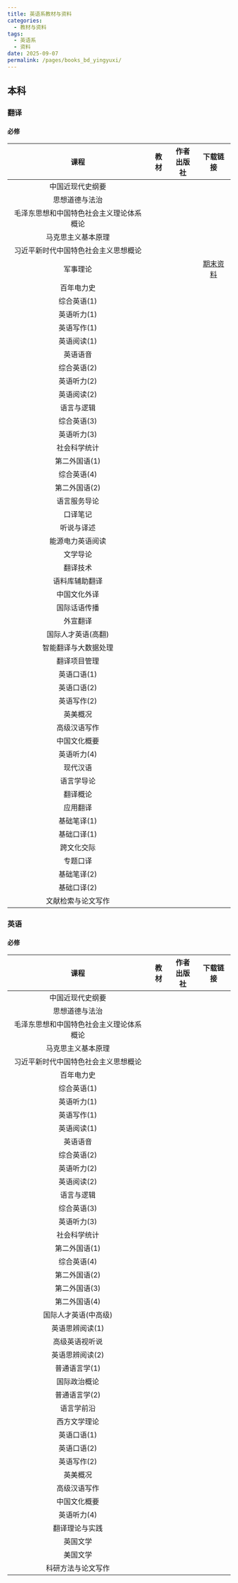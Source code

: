 ```yaml
---
title: 英语系教材与资料
categories: 
  - 教材与资料
tags: 
  - 英语系
  - 资料
date: 2025-09-07
permalink: /pages/books_bd_yingyuxi/
---
```

## 本科
### 翻译
#### 必修
| 课程 | 教材 | 作者 </br> 出版社 | 下载链接 |
| :---: | :---: | :---: | :---: |
| 中国近现代史纲要 |  |  |  |
| 思想道德与法治 |  |  |  |
| 毛泽东思想和中国特色社会主义理论体系概论 |  |  |  |
| 马克思主义基本原理 |  |  |  |
| 习近平新时代中国特色社会主义思想概论 |  |  |  |
| 军事理论 |  |  |<a href="https://onemanager.ncepuinfo.cc/NCEPUwiki/公共基础类课程/军事理论期末参考资料2022级.zip" target="_blank">期末资料</a>|
| 百年电力史 |  |  |  |
| 综合英语(1) |  |  |  |
| 英语听力(1) |  |  |  |
| 英语写作(1) |  |  |  |
| 英语阅读(1) |  |  |  |
| 英语语音 |  |  |  |
| 综合英语(2) |  |  |  |
| 英语听力(2) |  |  |  |
| 英语阅读(2) |  |  |  |
| 语言与逻辑 |  |  |  |
| 综合英语(3) |  |  |  |
| 英语听力(3) |  |  |  |
| 社会科学统计 |  |  |  |
| 第二外国语(1) |  |  |  |
| 综合英语(4) |  |  |  |
| 第二外国语(2) |  |  |  |
| 语言服务导论 |  |  |  |
| 口译笔记 |  |  |  |
| 听说与译述 |  |  |  |
| 能源电力英语阅读 |  |  |  |
| 文学导论 |  |  |  |
| 翻译技术 |  |  |  |
| 语料库辅助翻译 |  |  |  |
| 中国文化外译 |  |  |  |
| 国际话语传播 |  |  |  |
| 外宣翻译 |  |  |  |
| 国际人才英语(高翻) |  |  |  |
| 智能翻译与大数据处理 |  |  |  |
| 翻译项目管理 |  |  |  |
| 英语口语(1) |  |  |  |
| 英语口语(2) |  |  |  |
| 英语写作(2) |  |  |  |
| 英美概况 |  |  |  |
| 高级汉语写作 |  |  |  |
| 中国文化概要 |  |  |  |
| 英语听力(4) |  |  |  |
| 现代汉语 |  |  |  |
| 语言学导论 |  |  |  |
| 翻译概论 |  |  |  |
| 应用翻译 |  |  |  |
| 基础笔译(1) |  |  |  |
| 基础口译(1) |  |  |  |
| 跨文化交际 |  |  |  |
| 专题口译 |  |  |  |
| 基础笔译(2) |  |  |  |
| 基础口译(2) |  |  |  |
| 文献检索与论文写作 |  |  |  |

### 英语
#### 必修
| 课程 | 教材 | 作者 </br> 出版社 | 下载链接 |
| :---: | :---: | :---: | :---: |
| 中国近现代史纲要 |  |  |  |
| 思想道德与法治 |  |  |  |
| 毛泽东思想和中国特色社会主义理论体系概论 |  |  |  |
| 马克思主义基本原理 |  |  |  |
| 习近平新时代中国特色社会主义思想概论 |  |  |  |
| 百年电力史 |  |  |  |
| 综合英语(1) |  |  |  |
| 英语听力(1) |  |  |  |
| 英语写作(1) |  |  |  |
| 英语阅读(1) |  |  |  |
| 英语语音 |  |  |  |
| 综合英语(2) |  |  |  |
| 英语听力(2) |  |  |  |
| 英语阅读(2) |  |  |  |
| 语言与逻辑 |  |  |  |
| 综合英语(3) |  |  |  |
| 英语听力(3) |  |  |  |
| 社会科学统计 |  |  |  |
| 第二外国语(1) |  |  |  |
| 综合英语(4) |  |  |  |
| 第二外国语(2) |  |  |  |
| 第二外国语(3) |  |  |  |
| 第二外国语(4) |  |  |  |
| 国际人才英语(中高级) |  |  |  |
| 英语思辨阅读(1) |  |  |  |
| 高级英语视听说 |  |  |  |
| 英语思辨阅读(2) |  |  |  |
| 普通语言学(1) |  |  |  |
| 国际政治概论 |  |  |  |
| 普通语言学(2) |  |  |  |
| 语言学前沿 |  |  |  |
| 西方文学理论 |  |  |  |
| 英语口语(1) |  |  |  |
| 英语口语(2) |  |  |  |
| 英语写作(2) |  |  |  |
| 英美概况 |  |  |  |
| 高级汉语写作 |  |  |  |
| 中国文化概要 |  |  |  |
| 英语听力(4) |  |  |  |
| 翻译理论与实践 |  |  |  |
| 英国文学 |  |  |  |
| 美国文学 |  |  |  |
| 科研方法与论文写作 |  |  |  |
